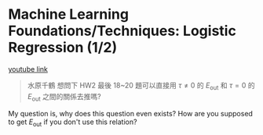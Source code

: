 # Machine Learning Foundations/Techniques: Logistic Regression (1/2)

[youtube link](https://www.youtube.com/watch?v=eJry5caR3Sg)

> 水原千鶴
> 想問下 HW2 最後 18~20 題可以直接用 $\tau \neq 0$ 的 $E_\text{out}$ 和 $\tau = 0$ 的 $E_\text{out}$ 之間的關係去推嗎?

My question is, why does this question even exists?
How are you supposed to get $E_\text{out}$ if you don't use this relation?
